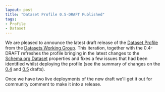 ```yaml
---
layout: post
title: "Dataset Profile 0.5-DRAFT Published"
tags:
- Profile
- Dataset
---
```

We are pleased to announce the latest draft release of the [Dataset Profile](/profiles/Dataset/0.5-DRAFT/) from the [Datasets Working Group](/groups/Datasets).
This iteration, together with the 0.4-DRAFT refreshes the profile bringing in the latest changes to the [Schema.org Dataset](https://schema.org/Dataset) properties and fixes a few issues that had been identified whilst deploying the profile (see the summary of changes on the [0.4](/profiles/Dataset/0.4-DRAFT/) and [0.5](/profiles/Dataset/0.5-DRAFT/) drafts).

Once we have two live deployments of the new draft we'll get it out for community comment to make it into a release.

